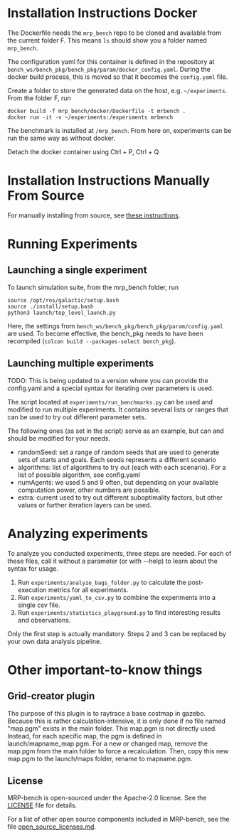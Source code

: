 # Installation Instructions Docker
The Dockerfile needs the `mrp_bench` repo to be cloned and available from the current folder F. This means `ls` should show you a folder named `mrp_bench`.

The configuration yaml for this container is defined in the repository at `bench_ws/bench_pkg/bench_pkg/param/docker_config.yaml`. During the docker build process, this is moved so that it becomes the `config.yaml` file.

Create a folder to store the generated data on the host, e.g. `~/experiments`. From the folder F, run

``` 
docker build -f mrp_bench/docker/Dockerfile -t mrbench .
docker run -it -v ~/experiments:/experiments mrbench
```

The benchmark is installed at `/mrp_bench`. From here on, experiments can be run the same way as without docker.

Detach the docker container using Ctrl + P, Ctrl + Q



# Installation Instructions Manually From Source
For manually installing from source, see [these instructions](Installation.md).


# Running Experiments
## Launching a single experiment
To launch simulation suite, from the mrp_bench folder, run
```
source /opt/ros/galactic/setup.bash
source ./install/setup.bash
python3 launch/top_level_launch.py
```

Here, the settings from `bench_ws/bench_pkg/bench_pkg/param/config.yaml` are used. To become effective, the bench_pkg needs to have been recompiled (`colcon build --packages-select bench_pkg`). 

## Launching multiple experiments
TODO: This is being updated to a version where you can provide the config.yaml and a special syntax for iterating over parameters is used.

The script located at `experiments/run_benchmarks.py` can be used and modified to run multiple experiments. 
It contains several lists or ranges that can be used to try out different parameter sets.

The following ones (as set in the script) serve as an example, but can and should be modified for your needs.
 * randomSeed: set a range of random seeds that are used to generate sets of starts and goals. Each seeds represents a different scenario
 * algorithms: list of algorithms to try out (each with each scenario). For a list of possible algorithm, see config.yaml
 * numAgents: we used 5 and 9 often, but depending on your available computation power, other numbers are possible.
 * extra: current used to try out different suboptimality factors, but other values or further iteration layers can be used.

# Analyzing experiments
To analyze you conducted experiments, three steps are needed. For each of these files, call it without a parameter (or with --help) to learn about the syntax for usage.
1. Run `experiments/analyze_bags_folder.py` to calculate the post-execution metrics for all experiments.
2. Run `experiments/yaml_to_csv.py` to combine the experiments into a single csv file.
3. Run `experiments/statistics_playground.py` to find interesting results and observations.

Only the first step is actually mandatory. Steps 2 and 3 can be replaced by your own data analysis pipeline.


# Other important-to-know things
## Grid-creator plugin
The purpose of this plugin is to raytrace a base costmap in gazebo.
Because this is rather calculation-intensive, it is only done if no file named "map.pgm" exists in the main folder.
This map.pgm is not directly used. Instead, for each specific map, the pgm is defined in launch/mapname_map.pgm.
For a new or changed map, remove the map.pgm from the main folder to force a recalculation. Then, copy this new map.pgm to the launch/maps folder, rename to mapname.pgm.


## License

MRP-bench is open-sourced under the Apache-2.0 license. See the
[LICENSE](LICENSE) file for details.

For a list of other open source components included in MRP-bench, see the
file [open_source_licenses.md](open_source_licenses.md).


